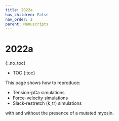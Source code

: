```yaml
---
title: 2022a
has_children: False
nav_order: 2
parent: Manuscripts
---
```


# 2022a
{:.no_toc}

* TOC
{:toc}

This page shows how to reproduce: 

+ Tension-pCa simulations
+ Force-velocity simulations
+ Slack-restretch (k_tr) simulations

with and without the presence of a mutated myosin. 




